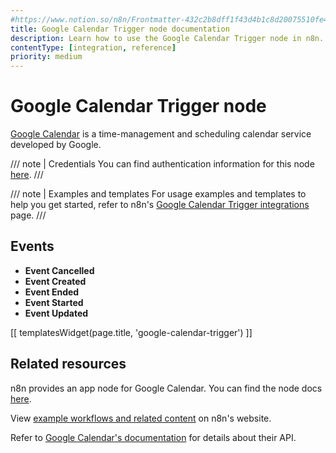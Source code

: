 ```yaml
---
#https://www.notion.so/n8n/Frontmatter-432c2b8dff1f43d4b1c8d20075510fe4
title: Google Calendar Trigger node documentation
description: Learn how to use the Google Calendar Trigger node in n8n. Follow technical documentation to integrate Google Calendar Trigger node into your workflows.
contentType: [integration, reference]
priority: medium
---
```


# Google Calendar Trigger node

[Google Calendar](https://www.google.com/calendar/) is a time-management and scheduling calendar service developed by Google.

/// note | Credentials
You can find authentication information for this node [here](/integrations/builtin/credentials/google/index.md).
///

///  note  | Examples and templates
For usage examples and templates to help you get started, refer to n8n's [Google Calendar Trigger integrations](https://n8n.io/integrations/google-calendar-trigger/) page.
///

## Events

- **Event Cancelled**
- **Event Created**
- **Event Ended**
- **Event Started**
- **Event Updated**

[[ templatesWidget(page.title, 'google-calendar-trigger') ]]

## Related resources

n8n provides an app node for Google Calendar. You can find the node docs [here](/integrations/builtin/app-nodes/n8n-nodes-base.googlecalendar/index.md).

View [example workflows and related content](https://n8n.io/integrations/google-calendar-trigger/) on n8n's website.

Refer to [Google Calendar's documentation](https://developers.google.com/calendar/api/v3/reference) for details about their API.
